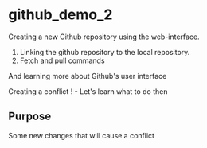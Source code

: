 # github_demo_2
Creating a new Github repository using the web-interface.
1. Linking the github repository to the local repository.
2. Fetch and pull commands 

And learning more about Github's user interface

Creating a conflict ! - Let's learn what to do then

## Purpose
Some new changes that will cause a conflict
